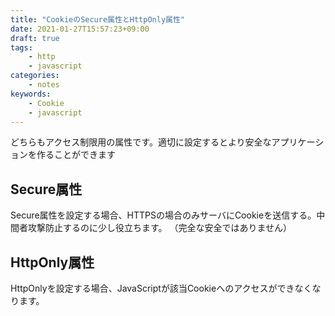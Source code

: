 ```yaml
---
title: "CookieのSecure属性とHttpOnly属性"
date: 2021-01-27T15:57:23+09:00
draft: true
tags:
    - http
    - javascript
categories:
    - notes
keywords:
    - Cookie
    - javascript
---
```


どちらもアクセス制限用の属性です。適切に設定するとより安全なアプリケーションを作ることができます

## Secure属性

Secure属性を設定する場合、HTTPSの場合のみサーバにCookieを送信する。中間者攻撃防止するのに少し役立ちます。
（完全な安全ではありません）

## HttpOnly属性

HttpOnlyを設定する場合、JavaScriptが該当Cookieへのアクセスができなくなります。
